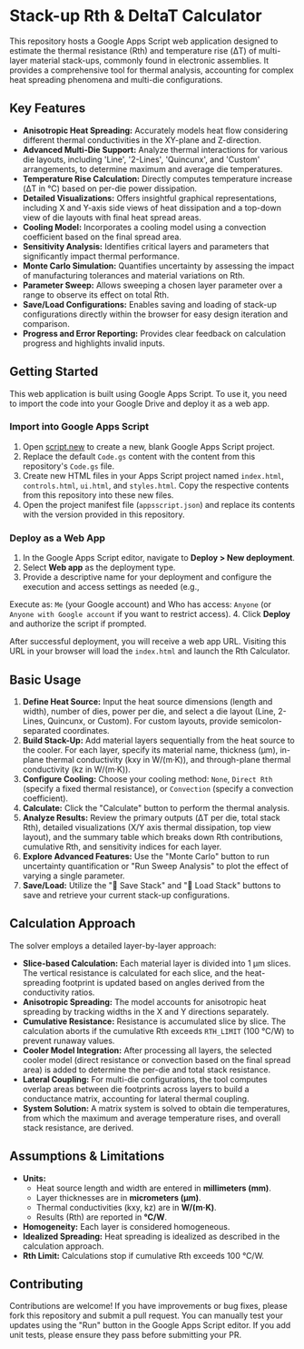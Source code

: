 # Stack-up Rth & DeltaT Calculator

This repository hosts a Google Apps Script web application designed to estimate the thermal resistance (Rth) and temperature rise (ΔT) of multi-layer material stack-ups, commonly found in electronic assemblies. It provides a comprehensive tool for thermal analysis, accounting for complex heat spreading phenomena and multi-die configurations.

## Key Features

*   **Anisotropic Heat Spreading:** Accurately models heat flow considering different thermal conductivities in the XY-plane and Z-direction.
*   **Advanced Multi-Die Support:** Analyze thermal interactions for various die layouts, including 'Line', '2-Lines', 'Quincunx', and 'Custom' arrangements, to determine maximum and average die temperatures.
*   **Temperature Rise Calculation:** Directly computes temperature increase (ΔT in °C) based on per-die power dissipation.
*   **Detailed Visualizations:** Offers insightful graphical representations, including X and Y-axis side views of heat dissipation and a top-down view of die layouts with final heat spread areas.
*   **Cooling Model:** Incorporates a cooling model using a convection coefficient based on the final spread area.
*   **Sensitivity Analysis:** Identifies critical layers and parameters that significantly impact thermal performance.
*   **Monte Carlo Simulation:** Quantifies uncertainty by assessing the impact of manufacturing tolerances and material variations on Rth.
*   **Parameter Sweep:** Allows sweeping a chosen layer parameter over a range to observe its effect on total Rth.
*   **Save/Load Configurations:** Enables saving and loading of stack-up configurations directly within the browser for easy design iteration and comparison.
*   **Progress and Error Reporting:** Provides clear feedback on calculation progress and highlights invalid inputs.

## Getting Started

This web application is built using Google Apps Script. To use it, you need to import the code into your Google Drive and deploy it as a web app.

### Import into Google Apps Script

1.  Open [script.new](https://script.new) to create a new, blank Google Apps Script project.
2.  Replace the default `Code.gs` content with the content from this repository's `Code.gs` file.
3.  Create new HTML files in your Apps Script project named `index.html`, `controls.html`, `ui.html`, and `styles.html`. Copy the respective contents from this repository into these new files.
4.  Open the project manifest file (`appsscript.json`) and replace its contents with the version provided in this repository.

### Deploy as a Web App

1.  In the Google Apps Script editor, navigate to **Deploy > New deployment**.
2.  Select **Web app** as the deployment type.
3.  Provide a descriptive name for your deployment and configure the execution and access settings as needed (e.g., 


Execute as: `Me` (your Google account) and Who has access: `Anyone` (or `Anyone with Google account` if you want to restrict access).
4.  Click **Deploy** and authorize the script if prompted.

After successful deployment, you will receive a web app URL. Visiting this URL in your browser will load the `index.html` and launch the Rth Calculator.

## Basic Usage

1.  **Define Heat Source:** Input the heat source dimensions (length and width), number of dies, power per die, and select a die layout (Line, 2-Lines, Quincunx, or Custom). For custom layouts, provide semicolon-separated coordinates.
2.  **Build Stack-Up:** Add material layers sequentially from the heat source to the cooler. For each layer, specify its material name, thickness (µm), in-plane thermal conductivity (kxy in W/(m·K)), and through-plane thermal conductivity (kz in W/(m·K)).
3.  **Configure Cooling:** Choose your cooling method: `None`, `Direct Rth` (specify a fixed thermal resistance), or `Convection` (specify a convection coefficient).
4.  **Calculate:** Click the "Calculate" button to perform the thermal analysis.
5.  **Analyze Results:** Review the primary outputs (ΔT per die, total stack Rth), detailed visualizations (X/Y axis thermal dissipation, top view layout), and the summary table which breaks down Rth contributions, cumulative Rth, and sensitivity indices for each layer.
6.  **Explore Advanced Features:** Use the "Monte Carlo" button to run uncertainty quantification or "Run Sweep Analysis" to plot the effect of varying a single parameter.
7.  **Save/Load:** Utilize the "💾 Save Stack" and "📂 Load Stack" buttons to save and retrieve your current stack-up configurations.

## Calculation Approach

The solver employs a detailed layer-by-layer approach:

*   **Slice-based Calculation:** Each material layer is divided into 1 µm slices. The vertical resistance is calculated for each slice, and the heat-spreading footprint is updated based on angles derived from the conductivity ratios.
*   **Anisotropic Spreading:** The model accounts for anisotropic heat spreading by tracking widths in the X and Y directions separately.
*   **Cumulative Resistance:** Resistance is accumulated slice by slice. The calculation aborts if the cumulative Rth exceeds `RTH_LIMIT` (100 °C/W) to prevent runaway values.
*   **Cooler Model Integration:** After processing all layers, the selected cooler model (direct resistance or convection based on the final spread area) is added to determine the per-die and total stack resistance.
*   **Lateral Coupling:** For multi-die configurations, the tool computes overlap areas between die footprints across layers to build a conductance matrix, accounting for lateral thermal coupling.
*   **System Solution:** A matrix system is solved to obtain die temperatures, from which the maximum and average temperature rises, and overall stack resistance, are derived.

## Assumptions & Limitations

*   **Units:**
    *   Heat source length and width are entered in **millimeters (mm)**.
    *   Layer thicknesses are in **micrometers (µm)**.
    *   Thermal conductivities (kxy, kz) are in **W/(m·K)**.
    *   Results (Rth) are reported in **°C/W**.
*   **Homogeneity:** Each layer is considered homogeneous.
*   **Idealized Spreading:** Heat spreading is idealized as described in the calculation approach.
*   **Rth Limit:** Calculations stop if cumulative Rth exceeds 100 °C/W.

## Contributing

Contributions are welcome! If you have improvements or bug fixes, please fork this repository and submit a pull request. You can manually test your updates using the "Run" button in the Google Apps Script editor. If you add unit tests, please ensure they pass before submitting your PR.
